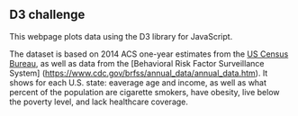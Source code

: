 ## D3 challenge

This webpage plots data using the D3 library for JavaScript.

The dataset is based on 2014 ACS one-year estimates from the [US Census Bureau](https://data.census.gov/cedsci/), as well as data from the [Behavioral Risk Factor Surveillance System] (https://www.cdc.gov/brfss/annual_data/annual_data.htm). It shows for each U.S. state: eaverage age and income, as well as what percent of the population are cigarette smokers, have obesity, live below the poverty level, and lack healthcare coverage.
